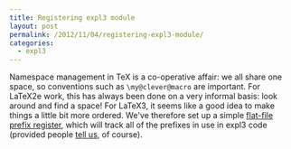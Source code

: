 ```yaml
---
title: Registering expl3 module
layout: post
permalink: /2012/11/04/registering-expl3-module/
categories:
  - expl3
---
```

Namespace management in TeX is a co-operative affair: we all share one space, so conventions such as `\my@clever@macro` are important. For LaTeX2e work, this has always been done on a very informal basis: look around and find a space! For LaTeX3, it seems like a good idea to make things a little bit more ordered. We've therefore set up a simple [flat-file prefix register](https://github.com/latex3/svn-mirror/blob/master/l3kernel/l3prefixes.csv), which will track all of the prefixes in use in expl3 code (provided people [tell us](mailto:modules@latex-project.org), of course).
